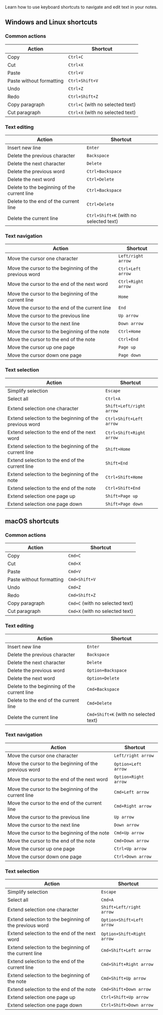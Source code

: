 Learn how to use keyboard shortcuts to navigate and edit text in your notes.

## Windows and Linux shortcuts

### Common actions

| Action | Shortcut |
|-|-|
| Copy | `Ctrl+C` |
| Cut | `Ctrl+X` |
| Paste | `Ctrl+V` |
| Paste without formatting | `Ctrl+Shift+V` |
| Undo | `Ctrl+Z` |
| Redo | `Ctrl+Shift+Z` |
| Copy paragraph | `Ctrl+C` (with no selected text) |
| Cut paragraph | `Ctrl+X` (with no selected text) |

### Text editing

| Action | Shortcut |
|-|-|
| Insert new line| `Enter` |
| Delete the previous character | `Backspace` |
| Delete the next character | `Delete` |
| Delete the previous word | `Ctrl+Backspace` |
| Delete the next word | `Ctrl+Delete` |
| Delete to the beginning of the current line | `Ctrl+Backspace` |
| Delete to the end of the current line | `Ctrl+Delete` |
| Delete the current line | `Ctrl+Shift+K` (with no selected text) |

### Text navigation

| Action | Shortcut |
|-|-|
| Move the cursor one character | `Left/right arrow` |
| Move the cursor to the beginning of the previous word | `Ctrl+Left arrow` |
| Move the cursor to the end of the next word | `Ctrl+Right arrow` |
| Move the cursor to the beginning of the current line | `Home` |
| Move the cursor to the end of the current line | `End` |
| Move the cursor to the previous line | `Up arrow` |
| Move the cursor to the next line | `Down arrow` |
| Move the cursor to the beginning of the note | `Ctrl+Home` |
| Move the cursor to the end of the note | `Ctrl+End` |
| Move the cursor up one page | `Page up` |
| Move the cursor down one page | `Page down` |

### Text selection

| Action | Shortcut |
|-|-|
| Simplify selection | `Escape` |
| Select all | `Ctrl+A` |
| Extend selection one character | `Shift+Left/right arrow` |
| Extend selection to the beginning of the previous word | `Ctrl+Shift+Left arrow` |
| Extend selection to the end of the next word | `Ctrl+Shift+Right arrow` |
| Extend selection to the beginning of the current line | `Shift+Home` |
| Extend selection to the end of the current line | `Shift+End` |
| Extend selection to the beginning of the note | `Ctrl+Shift+Home` |
| Extend selection to the end of the note | `Ctrl+Shift+End` |
| Extend selection one page up | `Shift+Page up` |
| Extend selection one page down | `Shift+Page down` |

## macOS shortcuts

### Common actions

| Action | Shortcut |
|-|-|
| Copy | `Cmd+C` |
| Cut | `Cmd+X` |
| Paste | `Cmd+V` |
| Paste without formatting | `Cmd+Shift+V` |
| Undo | `Cmd+Z` |
| Redo | `Cmd+Shift+Z` |
| Copy paragraph | `Cmd+C` (with no selected text) |
| Cut paragraph | `Cmd+X` (with no selected text) |

### Text editing

| Action | Shortcut |
|-|-|
| Insert new line| `Enter` |
| Delete the previous character | `Backspace` |
| Delete the next character | `Delete` |
| Delete the previous word | `Option+Backspace` |
| Delete the next word | `Option+Delete` |
| Delete to the beginning of the current line | `Cmd+Backspace` |
| Delete to the end of the current line | `Cmd+Delete` |
| Delete the current line | `Cmd+Shift+K` (with no selected text) |

### Text navigation

| Action | Shortcut |
|-|-|
| Move the cursor one character | `Left/right arrow` |
| Move the cursor to the beginning of the previous word | `Option+Left arrow` |
| Move the cursor to the end of the next word | `Option+Right arrow` |
| Move the cursor to the beginning of the current line | `Cmd+Left arrow` |
| Move the cursor to the end of the current line | `Cmd+Right arrow` |
| Move the cursor to the previous line | `Up arrow` |
| Move the cursor to the next line | `Down arrow` |
| Move the cursor to the beginning of the note | `Cmd+Up arrow` |
| Move the cursor to the end of the note | `Cmd+Down arrow` |
| Move the cursor up one page | `Ctrl+Up arrow` |
| Move the cursor down one page | `Ctrl+Down arrow` |

### Text selection

| Action | Shortcut |
|-|-|
| Simplify selection | `Escape` |
| Select all | `Cmd+A` |
| Extend selection one character | `Shift+Left/right arrow` |
| Extend selection to the beginning of the previous word | `Option+Shift+Left arrow` |
| Extend selection to the end of the next word | `Option+Shift+Right arrow` |
| Extend selection to the beginning of the current line | `Cmd+Shift+Left arrow` |
| Extend selection to the end of the current line | `Cmd+Shift+Right arrow` |
| Extend selection to the beginning of the note | `Cmd+Shift+Up arrow` |
| Extend selection to the end of the note | `Cmd+Shift+Down arrow` |
| Extend selection one page up | `Ctrl+Shift+Up arrow` |
| Extend selection one page down | `Ctrl+Shift+Down arrow` |
